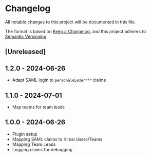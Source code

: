 # Changelog

All notable changes to this project will be documented in this file.

The format is based on [Keep a Changelog](https://keepachangelog.com/en/1.1.0/),
and this project adheres to [Semantic Versioning](https://semver.org/spec/v2.0.0.html).

## [Unreleased]

## 1.2.0 - 2024-06-26

- Adapt SAML login to `personaleLeder***` claims

## 1.1.0 - 2024-07-01

- Map teams for team leads

## 1.0.0 - 2024-06-26

- Plugin setup
- Mapping SAML claims to Kimai Users/Teams
- Mapping Team Leads
- Logging claims for debugging
